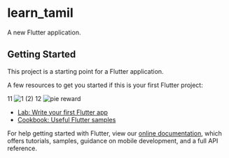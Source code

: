 # learn_tamil

A new Flutter application.

## Getting Started

This project is a starting point for a Flutter application.

A few resources to get you started if this is your first Flutter project:



11
​![1 (2)](https://user-images.githubusercontent.com/75195014/118857425-e31a0e80-b88c-11eb-8af4-be982b730ed7.jpg)
12
![pie   reward](https://user-images.githubusercontent.com/75195014/119517831-cff3bc80-bd2c-11eb-8dc5-a2ddd6f95bd9.jpg)
​


- [Lab: Write your first Flutter app](https://flutter.dev/docs/get-started/codelab)
- [Cookbook: Useful Flutter samples](https://flutter.dev/docs/cookbook)

For help getting started with Flutter, view our
[online documentation](https://flutter.dev/docs), which offers tutorials,
samples, guidance on mobile development, and a full API reference.
